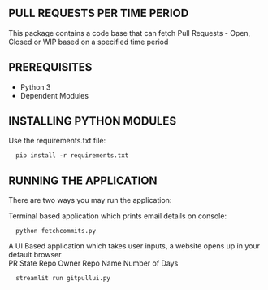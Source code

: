PULL REQUESTS PER TIME PERIOD
-----------------------------

This package contains a code base that can fetch Pull Requests - Open, Closed or WIP based on a specified time period

## PREREQUISITES

- Python 3
- Dependent Modules

## INSTALLING PYTHON MODULES

Use the requirements.txt file: 

      pip install -r requirements.txt

## RUNNING THE APPLICATION

There are two ways you may run the application:

Terminal based application which prints email details on console:
      
      python fetchcommits.py

A UI Based application which takes user inputs, a website opens up in your default browser    
      PR State
      Repo Owner
      Repo Name
      Number of Days
      
      streamlit run gitpullui.py
      
       
